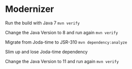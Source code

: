 # Modernizer

Run the build with Java 7 
    `mvn verify`  

Change the Java Version to 8 and run again
    `mvn verify`  

Migrate from Joda-time to JSR-310
    `mvn dependency:analyze`

Slim up and lose Joda-time dependency

Change the Java Version to 11 and run again
    `mvn verify`  



